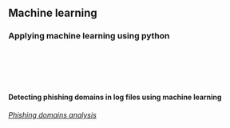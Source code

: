 ## Machine learning 
### Applying machine learning using python
<br/>
<br/>
<br/>
<br/>

#### Detecting phishing domains in log files using machine learning
[*Phishing domains analysis*](https://github.com/Paradoxxs/Paradoxxs.github.io/blob/main/Phishing_domains_analysis.ipynb)
